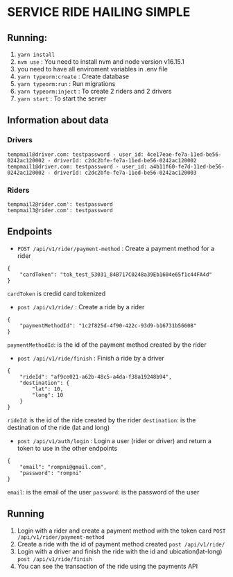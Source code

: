 # SERVICE RIDE HAILING SIMPLE

## Running:

1. `yarn install`
2. `nvm use` : You need to install nvm and node version v16.15.1
3. you need to have all enviroment variables in .env file
4. `yarn typeorm:create` : Create database
5. `yarn typeorm:run` : Run migrations
6. `yarn typeorm:inject` : To create 2 riders and 2 drivers
7. `yarn start` : To start the server

## Information about data

### Drivers

    tempmail@driver.com: testpassword - user_id: 4ce17eae-fe7a-11ed-be56-0242ac120002 - driverId: c2dc2bfe-fe7a-11ed-be56-0242ac120002
    tempmail1@driver.com: testpassword - user_id: a4b11f60-fe7d-11ed-be56-0242ac120002 - driverId: c2dc2bfe-fe7a-11ed-be56-0242ac120003


### Riders

    tempmail2@rider.com': testpassword
    tempmail3@rider.com': testpassword

## Endpoints

-  `POST /api/v1/rider/payment-method` : Create a payment method for a rider

```
{
    "cardToken": "tok_test_53031_84B717C0248a39Eb1604e65f1c44FA4d"
}
```

`cardToken` is credid card tokenized

-  `post /api/v1/ride/` : Create a ride by a rider

```
{
    "paymentMethodId": "1c2f825d-4f90-422c-93d9-b16731b56608"
}
```

`paymentMethodId`: is the id of the payment method created by the rider

-  `post /api/v1/ride/finish` : Finish a ride by a driver

```
{
    "rideId": "af9ce021-a62b-48c5-a4da-f38a19248b94",
    "destination": {
        "lat": 10,
        "long": 10
    }
}
```

`rideId`: is the id of the ride created by the rider
`destination`: is the destination of the ride (lat and long)

-  `post /api/v1/auth/login` : Login a user (rider or driver) and return a token to use in the other endpoints

```
{
    "email": "rompni@gmail.com",
    "password": "rompni"
}

```

`email`: is the email of the user
`password`: is the password of the user

## Running

1. Login with a rider and create a payment method with the token card `POST /api/v1/rider/payment-method`
2. Create a ride with the id of payment method created `post /api/v1/ride/`
3. Login with a driver and finish the ride with the id and ubication(lat-long) `post /api/v1/ride/finish`
4. You can see the transaction of the ride using the payments API
